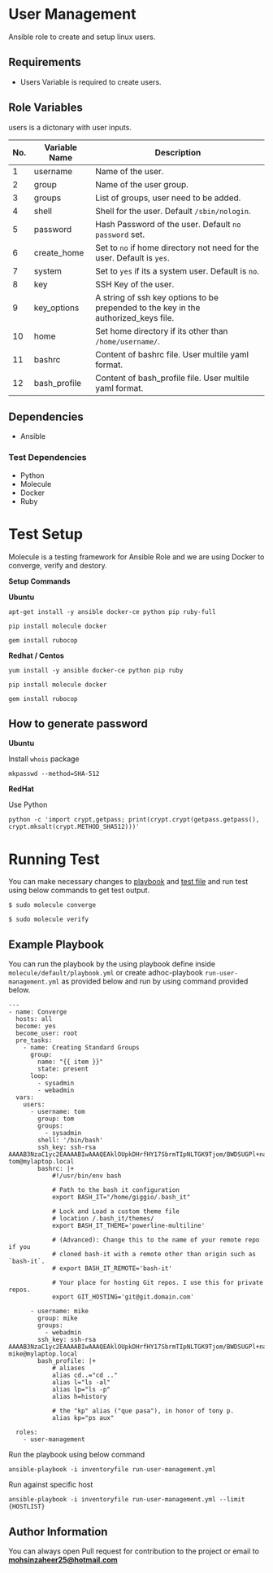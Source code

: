 # User Management

Ansible role to create and setup linux users.

## Requirements

* Users Variable is required to create users.

## Role Variables

users is a dictonary with user inputs.

No. | Variable Name | Description
---|---|---
1   | username      | Name of the user.
2   | group         | Name of the user group.
3   | groups        | List of groups, user need to be added.
4   | shell         | Shell for the user. Default `/sbin/nologin`.
5   | password      | Hash Password of the user. Default `no password` set.
6   | create_home   | Set to `no` if home directory not need for the user. Default is `yes`.
7   | system        | Set to `yes` if its a system user. Default is `no`.
8   | key           | SSH Key of the user.
9   | key_options   | A string of ssh key options to be prepended to the key in the authorized_keys file. 
10  | home          | Set home directory if its other than `/home/username/`.
11  | bashrc        | Content of bashrc file. User multile yaml format.
12  | bash_profile  | Content of bash_profile file. User multile yaml format.

## Dependencies

* Ansible

### Test Dependencies

* Python
* Molecule
* Docker
* Ruby

# Test Setup

Molecule is a testing framework for Ansible Role and we are using Docker to converge, verify and destory. 

**Setup Commands**

**Ubuntu**

```
apt-get install -y ansible docker-ce python pip ruby-full

pip install molecule docker

gem install rubocop
```

**Redhat / Centos**

```
yum install -y ansible docker-ce python pip ruby

pip install molecule docker

gem install rubocop

```

## How to generate password

**Ubuntu**

Install `whois` package

```
mkpasswd --method=SHA-512
```
**RedHat** 

Use Python

```
python -c 'import crypt,getpass; print(crypt.crypt(getpass.getpass(), crypt.mksalt(crypt.METHOD_SHA512)))'
```

# Running Test

You can make necessary changes to [playbook](molecule/default/playbook.yml) and [test file](molecule/default/test/test_default.rb) and run test using below commands to get test output.

```
$ sudo molecule converge

$ sudo molecule verify
```

Example Playbook
----------------

You can run the playbook by the using playbook define inside `molecule/default/playbook.yml` or create adhoc-playbook `run-user-management.yml` as provided below and run by using command provided below.

```
---
- name: Converge
  hosts: all
  become: yes
  become_user: root
  pre_tasks:
    - name: Creating Standard Groups
      group:
        name: "{{ item }}"
        state: present
      loop:
        - sysadmin
        - webadmin
  vars:
    users:
      - username: tom
        group: tom
        groups:
          - sysadmin
        shell: '/bin/bash'
        ssh_key: ssh-rsa AAAAB3NzaC1yc2EAAAABIwAAAQEAklOUpkDHrfHY17SbrmTIpNLTGK9Tjom/BWDSUGPl+nafzlHDTYW7hdI4yZ5ew18JH4JW9jbhUFrviQzM7xlELEVf4h9lFX5QVkbPppSwg0cda3Pbv7kOdJ/MTyBlWXFCR+HAo3FXRitBqxiX1nKhXpHAZsMciLq8V6RjsNAQwdsdMFvSlVK/7XAt3FaoJoAsncM1Q9x5+3V0Ww68/eIFmb1zuUFljQJKprrX88XypNDvjYNby6vw/Pb0rwert/EnmZ+AW4OZPnTPI89ZPmVMLuayrD2cE86Z/il8b+gw3r3+1nKatmIkjn2so1d01QraTlMqVSsbxNrRFi9wrf+M7Q== tom@mylaptop.local
        bashrc: |+
            #!/usr/bin/env bash

            # Path to the bash it configuration
            export BASH_IT="/home/giggio/.bash_it"

            # Lock and Load a custom theme file
            # location /.bash_it/themes/
            export BASH_IT_THEME='powerline-multiline'

            # (Advanced): Change this to the name of your remote repo if you
            # cloned bash-it with a remote other than origin such as `bash-it`.
            # export BASH_IT_REMOTE='bash-it'

            # Your place for hosting Git repos. I use this for private repos.
            export GIT_HOSTING='git@git.domain.com'

      - username: mike
        group: mike
        groups:
          - webadmin
        ssh_key: ssh-rsa AAAAB3NzaC1yc2EAAAABIwAAAQEAklOUpkDHrfHY17SbrmTIpNLTGK9Tjom/BWDSUGPl+nafzlHDTYW7hdI4yZ5ew18JH4JW9jbhUFrviQzM7xlELEVf4h9lFX5QVkbPppSwg0cda3Pbv7kOdJ/MTyBlWXFCR+HAo3FXRitBqxiX1nKhXpHAZsMciLq8V6RjsNAQwdsdMFvSlVK/7XAt3FaoJoAsncM1Q9x5+3V0Ww68/eIFmb1zuUFljQJKprrX88XypNDvjYNby6vw/Pb0rwert/EnmZ+AW4OZPnTPI89ZPmVMLuayrD2cE86Z/il8b+gw3r3+1nKatmIkjn2so1d01QraTlMqVSsbxNrRFi9wrf+M7Q== mike@mylaptop.local
        bash_profile: |+
            # aliases
            alias cd..="cd .."
            alias l="ls -al"
            alias lp="ls -p"
            alias h=history

            # the "kp" alias ("que pasa"), in honor of tony p.
            alias kp="ps aux"

  roles:
    - user-management
```

Run the playbook using below command

```
ansible-playbook -i inventoryfile run-user-management.yml
```

Run against specific host

```
ansible-playbook -i inventoryfile run-user-management.yml --limit {HOSTLIST}
```

Author Information
------------------

You can always open Pull request for contribution to the project or email to **mohsinzaheer25@hotmail.com**
